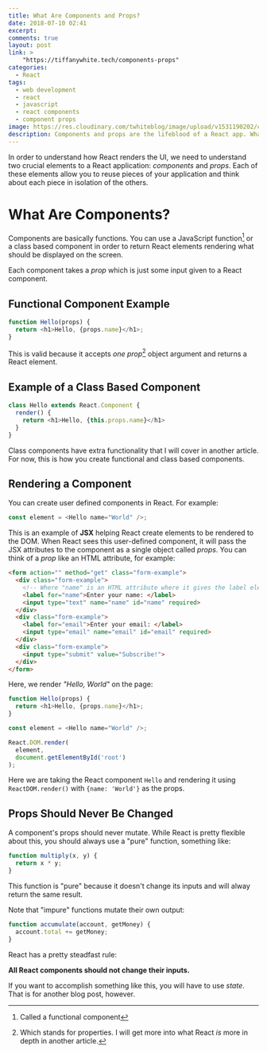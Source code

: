 ```yaml
---
title: What Are Components and Props?
date: 2018-07-10 02:41
excerpt:
comments: true
layout: post
link: >
    "https://tiffanywhite.tech/components-props"
categories: 
  - React
tags:
  - web development
  - react
  - javascript
  - react components
  - component props
image: https://res.cloudinary.com/twhiteblog/image/upload/v1531190202/chuttersnap-710335-unsplash_tsxgat.jpg
description: Components and props are the lifeblood of a React app. What are they and how do they work?
---
```


In order to understand how React renders the UI, we need to understand two crucial elements to a React application: *components* and *props*. Each of these elements allow you to reuse pieces of your application and think about each piece in isolation of the others. 

# What Are Components?

Components are basically functions. You can use a JavaScript function[^1] or a class based component in order to return React elements rendering what should be displayed on the screen.

Each component takes a *prop* which is just some input given to a React component.

## Functional Component Example

```js
function Hello(props) {
  return <h1>Hello, {props.name}</h1>;
}
```

This is valid because it accepts *one prop*[^2] object argument and returns a React element.

## Example of a Class Based Component

```js
class Hello extends React.Component {
  render() {
    return <h1>Hello, {this.props.name}</h1>
  }
}
```
Class components have extra functionality that I will cover in another article. For now, this is how you create functional and class based components.

## Rendering a Component
You can create user defined components in React. For example:

```js
const element = <Hello name="World" />;
```
This is an example of **JSX** helping React create elements to be rendered to the DOM. When React sees this user-defined component, it will pass the JSX attributes to the component as a single object called *props*. You can think of a *prop* like an HTML attribute, for example:

```html
<form action="" method="get" class="form-example">
  <div class="form-example">
    <!-- Where "name" is an HTML attribute where it gives the label element some input -->
    <label for="name">Enter your name: </label>
    <input type="text" name="name" id="name" required>
  </div>
  <div class="form-example">
    <label for="email">Enter your email: </label>
    <input type="email" name="email" id="email" required>
  </div>
  <div class="form-example">
    <input type="submit" value="Subscribe!">
  </div>
</form>
```

Here, we render *"Hello, World"* on the page:

```js
function Hello(props) {
  return <h1>Hello, {props.name}</h1>;
}

const element = <Hello name="World" />;

React.DOM.render(
  element,
  document.getElementById('root')
);
```

Here we are taking the React component `Hello` and rendering it using `ReactDOM.render()` with `{name: 'World'}` as the props.

## Props Should Never Be Changed

A component's props should never mutate. While React is pretty flexible about this, you should always use a "pure" function, something like:

```js
function multiply(x, y) {
  return x * y;
}
```

This function is "pure" because it doesn't change its inputs and will alway return the same result.

Note that "impure" functions mutate their own output:

```js
function accumulate(account, getMoney) {
  account.total += getMoney;
}
```

React has a pretty steadfast rule:

**All React components should not change their inputs.**

If you want to accomplish something like this, you will have to use *state*. That is for another blog post, however.

[^1]: Called a functional component
[^2]: Which stands for properties. I will get more into what React *is* more in depth in another article.
